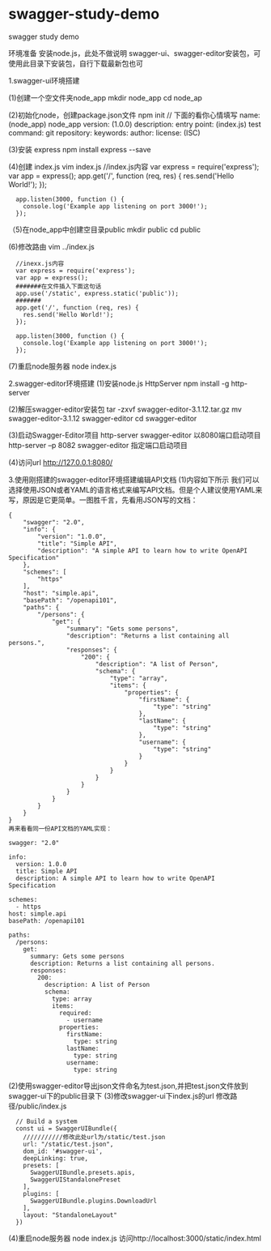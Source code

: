 # swagger-study-demo
swagger study demo

环境准备
安装node.js，此处不做说明
swagger-ui、swagger-editor安装包，可使用此目录下安装包，自行下载最新包也可

1.swagger-ui环境搭建

  (1)创建一个空文件夹node_app 
      mkdir node_app 
      cd node_ap

  (2)初始化node，创建package.json文件
      npm init
      // 下面的看你心情填写
      name: (node_app) node_app
      version: (1.0.0)
      description:
      entry point: (index.js)
      test command:
      git repository:
      keywords:
      author:
      license: (ISC)

  (3)安装 express 
      npm install express --save

  (4)创建 index.js
      vim index.js 
      //index.js内容
      var express = require('express');
      var app = express();
      app.get('/', function (req, res) {
        res.send('Hello World!');
      });

      app.listen(3000, function () {
        console.log('Example app listening on port 3000!');
      });

  （5)在node_app中创建空目录public
      mkdir public
      cd public

   (6)修改路由
      vim ../index.js

      //inexx.js内容
      var express = require('express');
      var app = express();
      #######在文件插入下面这句话
      app.use('/static', express.static('public')); 
      #######
      app.get('/', function (req, res) {
        res.send('Hello World!');
      });

      app.listen(3000, function () {
        console.log('Example app listening on port 3000!');
      });   

   (7)重启node服务器
      node index.js

2.swagger-editor环境搭建
  (1)安装node.js HttpServer
     npm install -g http-server

  (2)解压swagger-editor安装包
    tar -zxvf swagger-editor-3.1.12.tar.gz
    mv swagger-editor-3.1.12 swagger-editor
    cd swagger-editor

  (3)启动Swagger-Editor项目
    http-server swagger-editor 以8080端口启动项目 
    http-server –p 8082 swagger-editor 指定端口启动项目

  (4)访问url
    http://127.0.0.1:8080/

3.使用刚搭建的swagger-editor环境搭建编辑API文档
  (1)内容如下所示
    我们可以选择使用JSON或者YAML的语言格式来编写API文档。但是个人建议使用YAML来写，原因是它更简单。一图胜千言，先看用JSON写的文档：

    {
        "swagger": "2.0",
        "info": {
            "version": "1.0.0",
            "title": "Simple API",
            "description": "A simple API to learn how to write OpenAPI Specification"
        },
        "schemes": [
            "https"
        ],
        "host": "simple.api",
        "basePath": "/openapi101",
        "paths": {
            "/persons": {
                "get": {
                    "summary": "Gets some persons",
                    "description": "Returns a list containing all persons.",
                    "responses": {
                        "200": {
                            "description": "A list of Person",
                            "schema": {
                                "type": "array",
                                "items": {
                                    "properties": {
                                        "firstName": {
                                            "type": "string"
                                        },
                                        "lastName": {
                                            "type": "string"
                                        },
                                        "username": {
                                            "type": "string"
                                        }
                                    }
                                }
                            }
                        }
                    }
                }
            }
        }
    }
    再来看看同一份API文档的YAML实现：

    swagger: "2.0"

    info:
      version: 1.0.0
      title: Simple API
      description: A simple API to learn how to write OpenAPI Specification

    schemes:
      - https
    host: simple.api
    basePath: /openapi101

    paths:
      /persons:
        get:
          summary: Gets some persons
          description: Returns a list containing all persons.
          responses:
            200:
              description: A list of Person
              schema:
                type: array
                items:
                  required:
                    - username
                  properties:
                    firstName:
                      type: string
                    lastName:
                      type: string
                    username:
                      type: string
  (2)使用swagger-editor导出json文件命名为test.json,并把test.json文件放到swagger-ui下的public目录下
  (3)修改swagger-ui下index.js的url
      修改路径/public/index.js

      // Build a system
      const ui = SwaggerUIBundle({
        ///////////修改此处url为/static/test.json
        url: "/static/test.json",
        dom_id: '#swagger-ui',
        deepLinking: true,
        presets: [
          SwaggerUIBundle.presets.apis,
          SwaggerUIStandalonePreset
        ],
        plugins: [
          SwaggerUIBundle.plugins.DownloadUrl
        ],
        layout: "StandaloneLayout"
      })
  (4)重启node服务器
    node index.js
    访问http://localhost:3000/static/index.html




